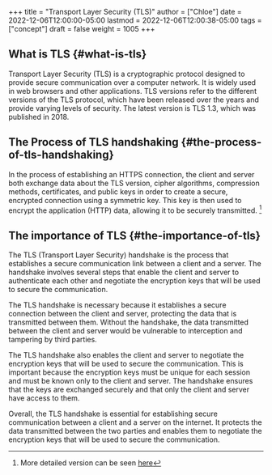 +++
title = "Transport Layer Security (TLS)"
author = ["Chloe"]
date = 2022-12-06T12:00:00-05:00
lastmod = 2022-12-06T12:00:38-05:00
tags = ["concept"]
draft = false
weight = 1005
+++

## What is TLS {#what-is-tls}

Transport Layer Security (TLS) is a cryptographic protocol designed to
provide secure communication over a computer network. It is widely
used in web browsers and other applications. TLS versions refer to the
different versions of the TLS protocol, which have been released over
the years and provide varying levels of security. The latest version
is TLS 1.3, which was published in 2018.


## The Process of TLS handshaking {#the-process-of-tls-handshaking}

In the process of establishing an HTTPS connection, the client and
server both exchange data about the TLS version, cipher algorithms,
compression methods, certificates, and public keys in order to create
a secure, encrypted connection using a symmetric key. This key is then
used to encrypt the application (HTTP) data, allowing it to be
securely transmitted.&nbsp;[^fn:1]


## The importance of TLS {#the-importance-of-tls}

The TLS (Transport Layer Security) handshake is the process that
establishes a secure communication link between a client and a
server. The handshake involves several steps that enable the client
and server to authenticate each other and negotiate the encryption
keys that will be used to secure the communication.

The TLS handshake is necessary because it establishes a secure
connection between the client and server, protecting the data that is
transmitted between them. Without the handshake, the data transmitted
between the client and server would be vulnerable to interception and
tampering by third parties.

The TLS handshake also enables the client and server to negotiate the
encryption keys that will be used to secure the communication. This is
important because the encryption keys must be unique for each session
and must be known only to the client and server. The handshake ensures
that the keys are exchanged securely and that only the client and
server have access to them.

Overall, the TLS handshake is essential for establishing secure
communication between a client and a server on the internet. It
protects the data transmitted between the two parties and enables them
to negotiate the encryption keys that will be used to secure the
communication.

[^fn:1]: More detailed version can be seen [here](https://github.com/vasanthk/how-web-works#opening-of-a-socket--tls-handshake)
